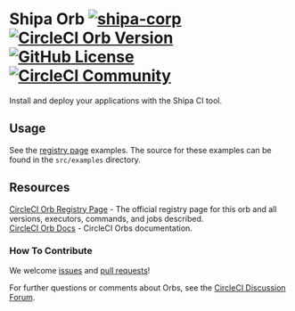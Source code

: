 # Shipa Orb [![shipa-corp](https://circleci.com/gh/shipa-corp/circleci-orb.svg?style=svg)](https://app.circleci.com/pipelines/github/shipa-corp/circleci-orb) [![CircleCI Orb Version](https://img.shields.io/badge/endpoint.svg?url=https://badges.circleci.io/orb/shipa/orb)](https://circleci.com/orbs/registry/orb/shipa/orb) [![GitHub License](https://img.shields.io/badge/license-MIT-lightgrey.svg)](https://raw.githubusercontent.com/shipa/circleci-orb/master/LICENSE) [![CircleCI Community](https://img.shields.io/badge/community-CircleCI%20Discuss-343434.svg)](https://discuss.circleci.com/c/ecosystem/orbs)

Install and deploy your applications with the Shipa CI tool.

## Usage

See the [registry page](https://circleci.com/orbs/registry/orb/shipa/orb#usage-examples) examples. The source for these examples can be found in the `src/examples` directory.

## Resources

[CircleCI Orb Registry Page](https://circleci.com/orbs/registry/orb/shipa/orb) - The official registry page for this orb and all versions, executors, commands, and jobs described.  
[CircleCI Orb Docs](https://circleci.com/docs/2.0/orb-intro/#section=configuration) - CircleCI Orbs documentation.  

### How To Contribute

We welcome [issues](https://github.com/shipa-corp/circleci-orb/issues) and [pull requests](https://github.com/shipa-corp/circleci-orb/pulls)!

For further questions or comments about Orbs, see the [CircleCI Discussion Forum](https://discuss.circleci.com/c/orbs).
